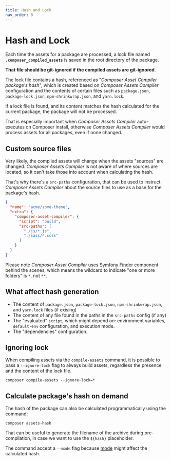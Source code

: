 ```yaml
---
title: Hash and Lock
nav_order: 8
---
```


# Hash and Lock

Each time the assets for a package are processed, a lock file named **`.composer_compiled_assets`** is saved in the root directory of the package.

**That file should be git-ignored if the compiled assets are git-ignored**.

The lock file contains a hash, referenced as "*Composer Asset Compiler package's hash*", which is created based on _Composer Assets Compiler_ configuration and the contents of certain files such as `package.json`, `package-lock.json`, `npm-shrinkwrap.json`, and `yarn.lock`.

If a lock file is found, and its content matches the hash calculated for the current package, the package will not be processed.

That is especially important when _Composer Assets Compiler_ auto-executes on Composer install, otherwise _Composer Assets Compiler_ would process assets for all packages, even if none changed.



## Custom source files

Very likely, the compiled assets will change when the assets "sources" are changed. _Composer Assets Compiler_ is not aware of where sources are located, so it can't take those into account when calculating the hash.

That's why there's a `src-paths` configuration, that can be used to instruct _Composer Assets Compiler_ about the source files to use as a base for the package's hash.

```json
{
  "name": "acme/some-theme",
  "extra": {
    "composer-asset-compiler": {
      "script": "build",
      "src-paths": [
        "./js/*.js",
        "./sass/*.scss"
      ]
    }
  }
}
```

Please note _Composer Asset Compiler_ uses [Symfony Finder](https://symfony.com/doc/current/components/finder.html#location) component behind the scenes, which means the wildcard to indicate "one or more folders" is `*`, not `**`.



## What affect hash generation

- The content of `package.json`, `package-lock.json`, `npm-shrinkwrap.json`, and `yarn.lock` files (if exising)
- The content of any file found in the paths in the `src-paths` config (if any)
- The "evaluated" `script`, which might depend on: environment variables, `default-env` configuration, and execution mode.
- The "dependencies" configuration.



## Ignoring lock

When compiling assets via the `compile-assets` command, it is possible to pass a `--ignore-lock` flag to always build assets, regardless the presence and the content of the lock file.

````shell
composer compile-assets --ignore-lock=*
````



## Calculate package's hash on demand

The hash of the package can also be calculated programmatically using the command:

```shell
composer assets-hash
```

That can be useful to generate the filename of the archive during pre-compilation, in case we want to use the `${hash}` placeholder.

The command accept a `--mode` flag because [mode](./008-Execution_Mode.md) might affect the calculated hash.
